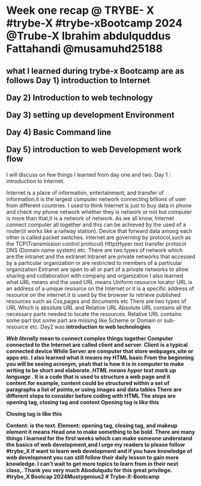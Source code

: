 <H1>Week one recap @ TRYBE- X #trybe-X #trybe-xBootcamp 2024 @Trube-X Ibrahim abdulquddus Fattahandi @musamuhd25188</H1>

<h2>what I learned during trybe-x Bootcamp are as follows 
Day 1) introduction to Internet

Day 2) Introduction to web technology

Day 3) setting up development Environment

Day 4) Basic Command line

Day 5) introduction to web Development work flow
</h2>
<a></a>I will discuss on few things I learned from day one and two. Day 1 : introduction to Internet.

Internet is a place of information, entertainment, and transfer of information.it is the largest computer network connecting billions of user from different countries. I used to think Internet is just to buy data in phone and check my phone network whether they is network or not but computer is more than that,it is a network of network. As we all know, Internet connect computer all together and this can be achieved by the used of a router(it works like a railway station). Device that forward data among each other is called packet switches. Internet are governing by protocol,such as the TCP(Transmission control protocol) Http(Hyper text transfer protocol DNS (Domain name system) etc. There are two types of network which are:the intranet and the extranet Intranet are private networks that accessed by a particular organization or are restricted to members of a particular organization Extranet are open to all or part of a private networks to allow sharing and collaboration with company and organization I also learned what URL means and the used URL means Uniform resource locator URL is an address of a unique resource on the Internet or it is a specific address of resource on the internet.it is used by the browser to retrieve published resources such as Css,pages and documents etc There are two types of URL Which is absolute URL and Relative URL Absolute URL contains all the necessary parts needed to locate the resources. Relative URL contains some part but some part are missing like Scheme or Domain or sub-resource etc. Day2 was <strong>introduction to web technologies</stron>

<em>Web literally</em> mean to connect complex things together Computer connected to the Internet are called client and server. Client is a typical connected device While Server are computer that store webpages,site or apps etc. I also learned what it means my HTML basic From the beginning you will be seeing acronym, yeah that is how it is in computer to make writing to be short and elaborate.
<em>HTML means hyper text mark up language</em> . It is a code that is used to structure a web page and it content.for example, content could be structured within a set of paragraphs a list of points,or using images and data tables There are different steps to consider before coding with HTML The steps are opening tag, closing tag and content Opening tag is like this

Closing tag is like this

Content: is the text. Element: opening tag, closing tag, and makeup element
it means Head one to make something to be bold. There are many things I learned for the first weeks which can make someone understand the basics of web development,and I urge my readers to please follow #trybe_X if want to learn web development and if you have knowledge of web development you can still follow their daily lesson to gain more knowledge. I can’t wait to get more topics to learn from in their next class,. Thank you very much Abodulqudu for this great privilege. #trybe_X Bootcap 2024Mustygenius2 # Trybe-X-Bootcamp</ul>
